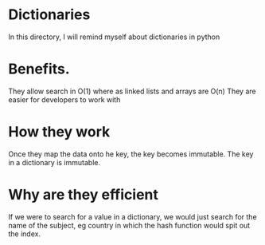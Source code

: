 # Dictionaries
In this directory, I will remind myself about dictionaries in python

# Benefits.
They allow search in O(1) where as linked lists and arrays are O(n)
They are easier for developers to work with

# How they work
Once they map the data onto he key, the key becomes immutable.
The key in a dictionary is immutable.

# Why are they efficient
If we were to search for a value in a dictionary, we would just search for the name
of the subject, eg country in which the hash function would spit out the index.
